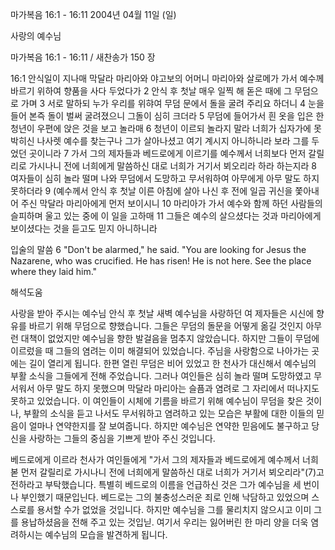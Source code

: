 마가복음 16:1 - 16:11 
2004년 04월 11일 (일)

사랑의  예수님



마가복음 16:1 - 16:11 / 새찬송가 150 장


16:1    안식일이  지나매 막달라 마리아와 야고보의 어머니 마리아와 살로메가 가서 예수께  바르기 위하여 향품을 사다 두었다가 2 안식 후 첫날 매우 일찍 해 돋은 때에 그 무덤으로 가며 3 서로 말하되 누가 우리를 위햐여 무덤 문에서 돌을 굴려 주리요 하더니 4 눈을 들어 본즉 돌이 벌써 굴려졌으니 그돌이 심히 크더라 5 무덤에 들어가서 흰 옷을 입은 한 청년이 우편에 앉은 것을 보고 놀라매 6 청년이 이르되 놀라지 말라 너희가 십자가에 못 박히신 나사렛 예수를 찾는구나 그가 살아나셨고 여기 계시지 아니하니라 보라 그를 두었던 곳이니라 7 가서 그의 제자들과 베드로에게 이르기를 예수께서 너희보다 먼저 갈릴리로 가시나니 전에 너희에게 말씀하신 대로 너희가 거기서 뵈오리라 하라 하는지라 8 여자들이 심히 놀라 떨며 나와 무덤에서 도망하고 무서워하여 아무에게 아무 말도 하지 못하더라 9 (예수께서 안식 후 첫날 이른 아침에 살아 나신 후 전에 일곱 귀신을 쫓아내어 주신 막달라 마리아에게 먼저 보이시니  10 마리아가 가서 예수와 함께 하던 사람들의 슬피하며 울고 있는 중에 이 일을 고하매 11 그들은 예수의 살으셨다는 것과 마리아에게 보이셨다는 것을 듣고도 믿지 아니하니라

입술의 말씀
6 "Don't be alarmed," he said.  "You are looking for Jesus the Nazarene, who was crucified.  He has risen! He is not here.  See the place where they laid him."

해석도움





사랑을 받아 주시는 예수님
안식 후 첫날 새벽 예수님을 사랑하던 여 제자들은 시신에 향유를 바르기 위해 무덤으로 향했습니다.  그들은 무덤의 돌문을 어떻게 옮길 것인지 아무런 대책이 없었지만 예수님을 향한 발걸음을 멈추지 않았습니다.  하지만 그들이 무덤에 이르렀을 때 그들의 염려는 이미 해결되어 있었습니다.  주님을 사랑함으로 나아가는 곳에는 길이 열리게 됩니다.  한편 열린 무덤은 비어 있었고 한 천사가 대신해서 예수님의 부활 소식을 그들에게 전해 주었습니다.   그러나 여인들은 심히 놀라 떨며 도망하였고 무서워서 아무 말도 하지  못했으며 막달라 마리아는 슬픔과 염려로 그 자리에서 떠나지도 못하고 있었습니다.  이 여인들이 시체에 기름을 바르기 위해 예수님이 무덤을 찾은 것이나, 부활의 소식을 듣고 나서도 무서워하고 염려하고 있는 모습은 부활에 대한 이들의 믿음이 얼마나 연약한지를 잘 보여줍니다.  하지만 예수님은 연약한 믿음에도 불구하고 당신을 사랑하는 그들의 중심을 기쁘게 받아 주신 것입니다.

베드로에게 이르라
천사가 여인들에게 "가서 그의 제자들과 베드로에게 예수께서 너희볻 먼저 갈릴리로 가시나니 전에 너희에게 말씀하신 대로 너희가 거기서 뵈오리라"(7)고 전하라고 부탁했습니다.   특별히 베드로의 이름을 언급하신 것은 그가 예수님을 세 번이나 부인했기 때문입닌다.  베드로는 그의 불충성스러운 죄로 인해 낙담하고 있었으며  스스로를 용서할 수가 없었을 것입니다.  하지만 예수님을 그를 물리치지 않으시고 이미 그를 용납하셨음을 전해 주고 있는 것입닏.  여기서 우리는 잃어버린 한 마리 양을 더욱 염려하시는  예수님의 모습을 발견하게 됩니다.